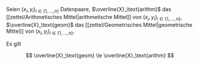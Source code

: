 Seien $(x_i, y_i)_{i \in \{ 1, \dots, n \}}$ Datenpaare, $\overline{X}_\text{arithm}$ das [[zettel/Arithmetisches Mittel|arithmetische Mittel]] von $(x_i, y_i)_{i \in \{ 1, \dots, n \}}$, $\overline{X}_\text{geom}$ das [[zettel/Geometrisches Mittel|geometrische Mittel]] von $(x_i, y_i)_{i \in \{ 1, \dots, n \}}$.

Es gilt

$$
	\overline{X}_\text{geom} \le \overline{X}_\text{arithm} 
$$